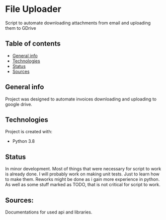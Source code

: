# File Uploader
Script to automate downloading attachments from email and uploading them to GDrive

## Table of contents
* [General info](#general-info)
* [Technologies](#technologies)
* [Status](#Status)
* [Sources](#Sources)

## General info
Project was designed to automate invoices downloading and uploading to google drive.

## Technologies
Project is created with:
* Python 3.8

## Status
In minor development.
Most of things that were necessary for script to work is already done.
I will probably work on making unit tests. Just to learn how to make them.
Reworks might be done as i gain more experience in python.
As well as some stuff marked as TODO, that is not critical for script to work.
## Sources:
Documentations for used api and libraries.






